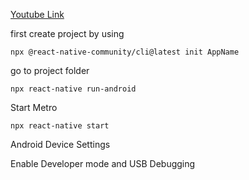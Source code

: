 [Youtube Link](https://youtu.be/r33OwlTnTE4?si=loa9GzUd7-73EsRo)

first create project by using 

```
npx @react-native-community/cli@latest init AppName
```
go to project folder

```
npx react-native run-android
```
Start Metro
```
npx react-native start
```
Android Device Settings

Enable Developer mode and USB Debugging
